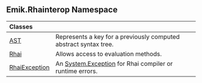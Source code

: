 ## Emik.Rhainterop Namespace

| Classes | |
| :--- | :--- |
| [AST](AST.md 'Emik.Rhainterop.AST') | Represents a key for a previously computed abstract syntax tree. |
| [Rhai](Rhai.md 'Emik.Rhainterop.Rhai') | Allows access to evaluation methods. |
| [RhaiException](RhaiException.md 'Emik.Rhainterop.RhaiException') | An [System.Exception](https://docs.microsoft.com/en-us/dotnet/api/System.Exception 'System.Exception') for Rhai compiler or runtime errors. |
